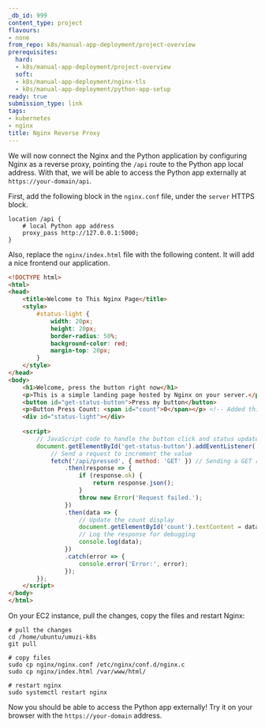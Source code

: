 ```yaml
---
_db_id: 999
content_type: project
flavours:
- none
from_repo: k8s/manual-app-deployment/project-overview
prerequisites:
  hard:
  - k8s/manual-app-deployment/project-overview
  soft:
  - k8s/manual-app-deployment/nginx-tls
  - k8s/manual-app-deployment/python-app-setup
ready: true
submission_type: link
tags:
- kubernetes
- nginx
title: Nginx Reverse Proxy
---
```


We will now connect the Nginx and the Python application by configuring Nginx as a reverse proxy, pointing the `/api` route to the Python app local address. With that, we will be able to access the Python app externally at `https://your-domain/api`.

First, add the following block in the `nginx.conf` file, under the `server` HTTPS block.

```nginx
location /api {
    # local Python app address
    proxy_pass http://127.0.0.1:5000;
}
```

Also, replace the `nginx/index.html` file with the following content. It will add a nice frontend our application.

```html
<!DOCTYPE html>
<html>
<head>
    <title>Welcome to This Nginx Page</title>
    <style>
        #status-light {
            width: 20px;
            height: 20px;
            border-radius: 50%;
            background-color: red;
            margin-top: 20px;
        }
    </style>
</head>
<body>
    <h1>Welcome, press the button right now</h1>
    <p>This is a simple landing page hosted by Nginx on your server.</p>
    <button id="get-status-button">Press my button</button>
    <p>Button Press Count: <span id="count">0</span></p> <!-- Added this line -->
    <div id="status-light"></div>
    
    <script>
        // JavaScript code to handle the button click and status update
        document.getElementById('get-status-button').addEventListener('click', () => {
            // Send a request to increment the value
            fetch('/api/pressed', { method: 'GET' }) // Sending a GET request to the /pressed route
                .then(response => {
                    if (response.ok) {
                        return response.json();
                    }
                    throw new Error('Request failed.');
                })
                .then(data => {
                    // Update the count display
                    document.getElementById('count').textContent = data.count;
                    // Log the response for debugging
                    console.log(data);
                })
                .catch(error => {
                    console.error('Error:', error);
                });
        });
    </script>
</body>
</html> 
```

On your EC2 instance, pull the changes, copy the files and restart Nginx:

```
# pull the changes
cd /home/ubuntu/umuzi-k8s
git pull

# copy files
sudo cp nginx/nginx.conf /etc/nginx/conf.d/nginx.c
sudo cp nginx/index.html /var/www/html/

# restart nginx
sudo systemctl restart nginx
```

Now you should be able to access the Python app externally! Try it on your browser with the `https://your-domain` address.